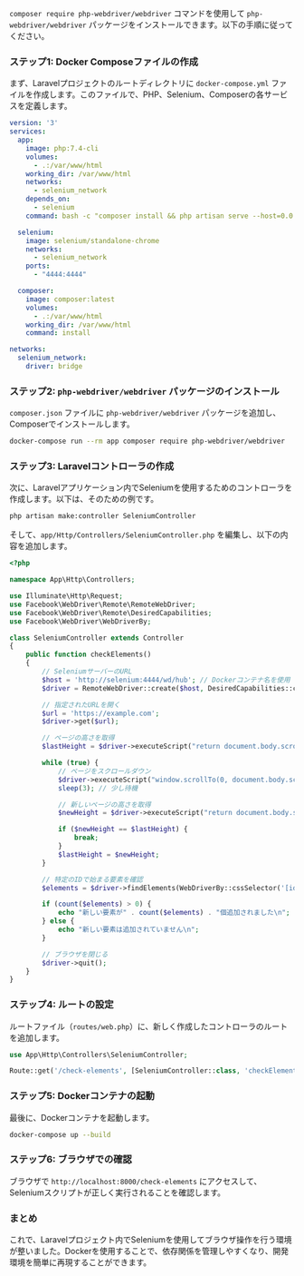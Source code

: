 `composer require php-webdriver/webdriver` コマンドを使用して `php-webdriver/webdriver` パッケージをインストールできます。以下の手順に従ってください。

### ステップ1: Docker Composeファイルの作成

まず、Laravelプロジェクトのルートディレクトリに `docker-compose.yml` ファイルを作成します。このファイルで、PHP、Selenium、Composerの各サービスを定義します。

```yaml
version: '3'
services:
  app:
    image: php:7.4-cli
    volumes:
      - .:/var/www/html
    working_dir: /var/www/html
    networks:
      - selenium_network
    depends_on:
      - selenium
    command: bash -c "composer install && php artisan serve --host=0.0.0.0 --port=8000"

  selenium:
    image: selenium/standalone-chrome
    networks:
      - selenium_network
    ports:
      - "4444:4444"

  composer:
    image: composer:latest
    volumes:
      - .:/var/www/html
    working_dir: /var/www/html
    command: install

networks:
  selenium_network:
    driver: bridge
```

### ステップ2: `php-webdriver/webdriver` パッケージのインストール

`composer.json` ファイルに `php-webdriver/webdriver` パッケージを追加し、Composerでインストールします。

```sh
docker-compose run --rm app composer require php-webdriver/webdriver
```

### ステップ3: Laravelコントローラの作成

次に、Laravelアプリケーション内でSeleniumを使用するためのコントローラを作成します。以下は、そのための例です。

```sh
php artisan make:controller SeleniumController
```

そして、`app/Http/Controllers/SeleniumController.php` を編集し、以下の内容を追加します。

```php
<?php

namespace App\Http\Controllers;

use Illuminate\Http\Request;
use Facebook\WebDriver\Remote\RemoteWebDriver;
use Facebook\WebDriver\Remote\DesiredCapabilities;
use Facebook\WebDriver\WebDriverBy;

class SeleniumController extends Controller
{
    public function checkElements()
    {
        // SeleniumサーバーのURL
        $host = 'http://selenium:4444/wd/hub'; // Dockerコンテナ名を使用
        $driver = RemoteWebDriver::create($host, DesiredCapabilities::chrome());

        // 指定されたURLを開く
        $url = 'https://example.com';
        $driver->get($url);

        // ページの高さを取得
        $lastHeight = $driver->executeScript("return document.body.scrollHeight");

        while (true) {
            // ページをスクロールダウン
            $driver->executeScript("window.scrollTo(0, document.body.scrollHeight);");
            sleep(3); // 少し待機

            // 新しいページの高さを取得
            $newHeight = $driver->executeScript("return document.body.scrollHeight");

            if ($newHeight == $lastHeight) {
                break;
            }
            $lastHeight = $newHeight;
        }

        // 特定のIDで始まる要素を確認
        $elements = $driver->findElements(WebDriverBy::cssSelector('[id^="aaprimead-reading-aggregate"]'));

        if (count($elements) > 0) {
            echo "新しい要素が" . count($elements) . "個追加されました\n";
        } else {
            echo "新しい要素は追加されていません\n";
        }

        // ブラウザを閉じる
        $driver->quit();
    }
}
```

### ステップ4: ルートの設定

ルートファイル（`routes/web.php`）に、新しく作成したコントローラのルートを追加します。

```php
use App\Http\Controllers\SeleniumController;

Route::get('/check-elements', [SeleniumController::class, 'checkElements']);
```

### ステップ5: Dockerコンテナの起動

最後に、Dockerコンテナを起動します。

```sh
docker-compose up --build
```

### ステップ6: ブラウザでの確認

ブラウザで `http://localhost:8000/check-elements` にアクセスして、Seleniumスクリプトが正しく実行されることを確認します。

### まとめ

これで、Laravelプロジェクト内でSeleniumを使用してブラウザ操作を行う環境が整いました。Dockerを使用することで、依存関係を管理しやすくなり、開発環境を簡単に再現することができます。